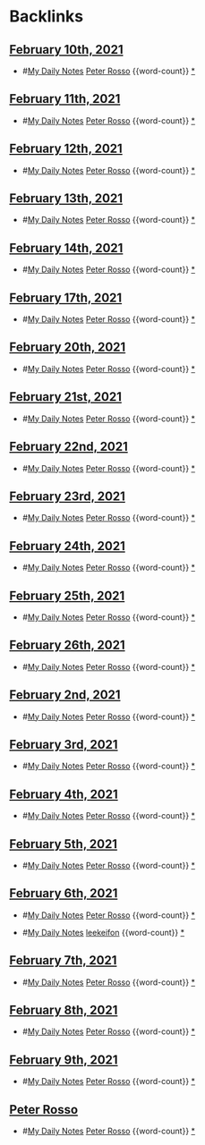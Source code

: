 
# Backlinks
## [February 10th, 2021](<February 10th, 2021.md>)
- #[My Daily Notes](<My Daily Notes.md>) [Peter Rosso](<Peter Rosso.md>) {{word-count}} [*]([ptr](<ptr.md>))

## [February 11th, 2021](<February 11th, 2021.md>)
- #[My Daily Notes](<My Daily Notes.md>) [Peter Rosso](<Peter Rosso.md>) {{word-count}} [*]([ptr](<ptr.md>))

## [February 12th, 2021](<February 12th, 2021.md>)
- #[My Daily Notes](<My Daily Notes.md>) [Peter Rosso](<Peter Rosso.md>) {{word-count}} [*]([ptr](<ptr.md>))

## [February 13th, 2021](<February 13th, 2021.md>)
- #[My Daily Notes](<My Daily Notes.md>) [Peter Rosso](<Peter Rosso.md>) {{word-count}} [*]([ptr](<ptr.md>))

## [February 14th, 2021](<February 14th, 2021.md>)
- #[My Daily Notes](<My Daily Notes.md>) [Peter Rosso](<Peter Rosso.md>) {{word-count}} [*]([ptr](<ptr.md>))

## [February 17th, 2021](<February 17th, 2021.md>)
- #[My Daily Notes](<My Daily Notes.md>) [Peter Rosso](<Peter Rosso.md>) {{word-count}} [*]([ptr](<ptr.md>))

## [February 20th, 2021](<February 20th, 2021.md>)
- #[My Daily Notes](<My Daily Notes.md>) [Peter Rosso](<Peter Rosso.md>) {{word-count}} [*]([ptr](<ptr.md>))

## [February 21st, 2021](<February 21st, 2021.md>)
- #[My Daily Notes](<My Daily Notes.md>) [Peter Rosso](<Peter Rosso.md>) {{word-count}} [*]([ptr](<ptr.md>))

## [February 22nd, 2021](<February 22nd, 2021.md>)
- #[My Daily Notes](<My Daily Notes.md>) [Peter Rosso](<Peter Rosso.md>) {{word-count}} [*]([ptr](<ptr.md>))

## [February 23rd, 2021](<February 23rd, 2021.md>)
- #[My Daily Notes](<My Daily Notes.md>) [Peter Rosso](<Peter Rosso.md>) {{word-count}} [*]([ptr](<ptr.md>))

## [February 24th, 2021](<February 24th, 2021.md>)
- #[My Daily Notes](<My Daily Notes.md>) [Peter Rosso](<Peter Rosso.md>) {{word-count}} [*]([ptr](<ptr.md>))

## [February 25th, 2021](<February 25th, 2021.md>)
- #[My Daily Notes](<My Daily Notes.md>) [Peter Rosso](<Peter Rosso.md>) {{word-count}} [*]([ptr](<ptr.md>))

## [February 26th, 2021](<February 26th, 2021.md>)
- #[My Daily Notes](<My Daily Notes.md>) [Peter Rosso](<Peter Rosso.md>) {{word-count}} [*]([ptr](<ptr.md>))

## [February 2nd, 2021](<February 2nd, 2021.md>)
- #[My Daily Notes](<My Daily Notes.md>) [Peter Rosso](<Peter Rosso.md>) {{word-count}} [*]([ptr](<ptr.md>))

## [February 3rd, 2021](<February 3rd, 2021.md>)
- #[My Daily Notes](<My Daily Notes.md>) [Peter Rosso](<Peter Rosso.md>) {{word-count}} [*]([ptr](<ptr.md>))

## [February 4th, 2021](<February 4th, 2021.md>)
- #[My Daily Notes](<My Daily Notes.md>) [Peter Rosso](<Peter Rosso.md>) {{word-count}} [*]([ptr](<ptr.md>))

## [February 5th, 2021](<February 5th, 2021.md>)
- #[My Daily Notes](<My Daily Notes.md>) [Peter Rosso](<Peter Rosso.md>) {{word-count}} [*]([ptr](<ptr.md>))

## [February 6th, 2021](<February 6th, 2021.md>)
- #[My Daily Notes](<My Daily Notes.md>) [Peter Rosso](<Peter Rosso.md>) {{word-count}} [*]([ptr](<ptr.md>))

- #[My Daily Notes](<My Daily Notes.md>) [leekeifon](<leekeifon.md>) {{word-count}} [*]([ptr](<ptr.md>))

## [February 7th, 2021](<February 7th, 2021.md>)
- #[My Daily Notes](<My Daily Notes.md>) [Peter Rosso](<Peter Rosso.md>) {{word-count}} [*]([ptr](<ptr.md>))

## [February 8th, 2021](<February 8th, 2021.md>)
- #[My Daily Notes](<My Daily Notes.md>) [Peter Rosso](<Peter Rosso.md>) {{word-count}} [*]([ptr](<ptr.md>))

## [February 9th, 2021](<February 9th, 2021.md>)
- #[My Daily Notes](<My Daily Notes.md>) [Peter Rosso](<Peter Rosso.md>) {{word-count}} [*]([ptr](<ptr.md>))

## [Peter Rosso](<Peter Rosso.md>)
- #[My Daily Notes](<My Daily Notes.md>) [Peter Rosso](<Peter Rosso.md>) {{word-count}} [*]([ptr](<ptr.md>))

